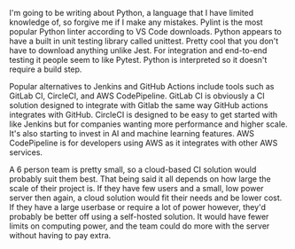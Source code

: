 I'm going to be writing about Python, a language that I have limited knowledge of, so forgive me if I make any mistakes. Pylint is the most popular Python linter according to VS Code downloads. Python appears to have a built in unit testing library called unittest. Pretty cool that you don't have to download anything unlike Jest. For integration and end-to-end testing it people seem to like Pytest. Python is interpreted so it doesn't require a build step.

Popular alternatives to Jenkins and GitHub Actions include tools such as GitLab CI, CircleCI, and AWS CodePipeline. GitLab CI is obviously a CI solution designed to integrate with Gitlab the same way GitHub actions integrates with GitHub. CircleCI is designed to be easy to get started with like Jenkins but for companies wanting more performance and higher scale. It's also starting to invest in AI and machine learning features. AWS CodePipeline is for developers using AWS as it integrates with other AWS services.

A 6 person team is pretty small, so a cloud-based CI solution would probably suit them best. That being said it all depends on how large the scale of their project is. If they have few users and a small, low power server then again, a cloud solution would fit their needs and be lower cost. If they have a large userbase or require a lot of power however, they'd probably be better off using a self-hosted solution. It would have fewer limits on computing power, and the team could do more with the server without having to pay extra.
